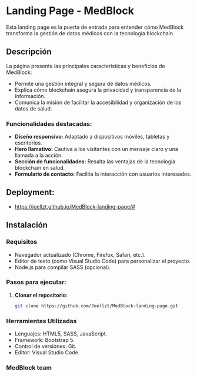 # **Landing Page - MedBlock**  

Esta landing page es la puerta de entrada para entender cómo MedBlock transforma la gestión de datos médicos con la tecnología blockchain.  

## **Descripción**  

La página presenta las principales características y beneficios de MedBlock:  
- Permite una gestión integral y segura de datos médicos.  
- Explica cómo blockchain asegura la privacidad y transparencia de la información.  
- Comunica la misión de facilitar la accesibilidad y organización de los datos de salud.  

### **Funcionalidades destacadas:**  
- **Diseño responsivo:** Adaptado a dispositivos móviles, tabletas y escritorios.  
- **Hero llamativo:** Cautiva a los visitantes con un mensaje claro y una llamada a la acción.  
- **Sección de funcionalidades:** Resalta las ventajas de la tecnología blockchain en salud.  
- **Formulario de contacto:** Facilita la interacción con usuarios interesados.

## **Deployment:**

- https://joellzt.github.io/MedBlock-landing-page/#

## **Instalación**  

### **Requisitos**  
- Navegador actualizado (Chrome, Firefox, Safari, etc.).  
- Editor de texto (como Visual Studio Code) para personalizar el proyecto.  
- Node.js para compilar SASS (opcional).  

### **Pasos para ejecutar:**  

1. **Clonar el repositorio:**  
   ```bash  
   git clone https://github.com/Joellzt/MedBlock-landing-page.git

### **Herramientas Utilizadas**

- Lenguajes: HTML5, SASS, JavaScript.
- Framework: Bootstrap 5.
- Control de versiones: Git.
- Editor: Visual Studio Code.
### **MedBlock team**
